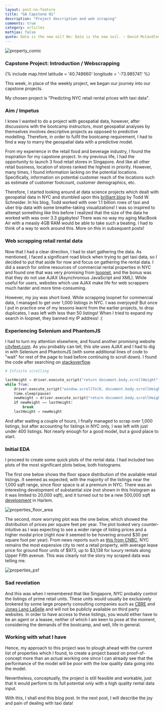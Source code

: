 ```yaml
---
layout: post-no-feature
title: "GA Capstone 01"
description: "Project description and web scraping"
comments: true
category: articles
mathjax: false
quote: Data is the new oil? No: Data is the new soil. ~ David McCandless
---
```


![property_comic]({{site-url}}/images/property-commercial_real_estate-realtors-construction-chain_stores-scouting-aton2533_low.jpg)

### Capstone Project: Introduction / Webscrapping


{% include map.html latitude = '40.748660' longitude = '-73.985741' %}

This week, in place of the weekly project, we began our journey into our capstone projects.

My chosen project is "Predicting NYC retail rental prices with taxi data".

### Aim / Impetus

I knew I wanted to do a project with geospatial data, however, after discussions with the bootcamp instructors, most geospatial analyses by themselves involves descriptive projects as opposed to predictive modelling. Therefore, in order to fulfil the bootcamp requirement, I had to find a way to marry the geospatial data with a predictive model.

From my experience in the retail food and beverage industry, I found the inspiration for my capstone project. In my previous life, I had the opportunity to launch 3 food retail stores in Singapore. And like all other retail business, location of stores ranked the highest in priority. However, many times, I found information lacking on the potential locations. Specifically, information on potential customer reach of the locations such as estimate of customer footcount, customer demographics, etc.

Therefore, I started looking around at data science projects which dealt with geospatial data in NYC and stumbled upon this [brilliant blog](http://toddwschneider.com/posts/analyzing-1-1-billion-nyc-taxi-and-uber-trips-with-a-vengeance/) by Todd W. Schneider. In his blog, Todd worked with over 1.1 billion rows of taxi and uber trip data with some breathe-taking visualizations! I was so inspired to attempt something like this before I realized that the size of the data he worked with was over 3.3 gigabytes! There was no way my aging MacBook Air with a measly 4GB RAM would be able to take such a beating. I had to think of a way to work around this. More on this in subsequent posts!

### Web scrapping retail rental data

Now that I had a clear direction, I had to start gathering the data. As mentioned, I faced a significant road block when trying to get taxi data, so I decided to put that aside for now and focus on gathering the rental data. I did a search for online resources of commercial rental properties in NYC and found one that was very promising from [loopnet](http://www.loopnet.com/), and the bonus was that they do not use AJAX (Asynchronous JavaScript and XML). While useful for users, websites which use AJAX make life for web scrappers much harder and more time-consuming.

However, my joy was short lived. While scrapping loopnet for commercial data, I managed to get over 1,000 listings in NYC. I was overjoyed! But once I put in practice one of my lessons learnt from the earlier projects, to drop duplicates, I was left with less than 50 listings! When I tried to expand my search in loopnet, they banned my IP address! :(

### Experiencing Selenium and PhantomJS

I had to turn my attention elsewhere, and found another promising website [cityfeet.com](http://www.cityfeet.com/cont/ny/new-york-retail-space#). As you probably can tell, this site uses AJAX and I had to dig in with Selenium and PhantomJS (with some additional lines of code to "wait" for rest of the page to load before continuing to scroll down). I found the code after searching on [stackoverflow](http://stackoverflow.com/questions/28928068/scroll-down-to-bottom-of-infinite-page-with-phantomjs-in-python).

```py
# Infinite scrolling

lastHeight = driver.execute_script("return document.body.scrollHeight")
while True:
    driver.execute_script("window.scrollTo(0, document.body.scrollHeight);")
    time.sleep(pause)
    newHeight = driver.execute_script("return document.body.scrollHeight")
    if newHeight == lastHeight:
        break
    lastHeight = newHeight
```

And after waiting a couple of hours, I finally managed to scrap over 1,000 listings, but after accounting for listings in NYC only, I was left with just under 400 listings. Not nearly enough for a good model, but a good place to start.

### Initial EDA

I proceed to create some quick plots of the rental data. I had included two plots of the most significant plots below, both histograms.

The first one below shows the floor space distribution of the available retail listings. It seemed as expected, with the majority of the listings near the 1,000 sqft range, since floor space is at a premium in NYC. There was an interesting development of substantial size (not shown in this histogram as it was limited to 20,000 sqft), and it turned out to be a new 500,000 sqft [development](http://rew-online.com/2016/11/02/blumenfeld-breaks-ground-on-east-harlem-rental-designed-by-bjarke-ingels-group/) in Harlem.

![properties_floor_area]({{site-url}}/images/capstone_part2_floor_area_histogram.png)

The second, more worrying plot was the one below, which showed the distribution of prices per square feet per year. The plot looked very counter-intuitive as I was expecting to see a wider range of listing prices and a higher modal price (right now it seemed to be hovering around $30 per square foot per year). From news reports such as [this from CNBC](http://www.cnbc.com/2016/11/08/manhattan-retail-rents-dip-but-remain-near-record-highs.html), NYC remains the most expensive city to rent a retail property, with average lease price for ground floor units of \$973, up to \$3,138 for luxury rentals along Upper Fifth avenue. This was clearly not the story my scraped data was telling me.

![properties_psf]({{site-url}}/images/capstone_part2_psf_hist.png)

### Sad revelation

And this was when I remembered that like Singapore, NYC probably control the listings of prime retail units. These units would usually be exclusively brokered by some large property consulting companies such as [CBRE](http://www.cbre.com/?utm_source=search&utm_medium=paidsearch&utm_campaign=wpp?utm_term=cbre) and  [Jones Lang LaSelle](http://www.us.jll.com/united-states/en-us) and will not be publicly available on third party websites. In order to have access to these listings, you would either have to be an agent or a leasee, neither of which I am keen to pose at the moment, considering the demands of the bootcamp, and well, life in general.

### Working with what I have

Hence, my approach to this project was to plough ahead with the current list of properties which I found, to create a project based on proof-of-concept more than an actual working one since I can already see that the performance of the model will be poor with the low quality data going into the model.

Nevertheless, conceptually, the project is still feasible and workable, just that it would perform to its full potential only with a high quality rental data input.

With this, I shall end this blog post. In the next post, I will describe the joy and pain of dealing with taxi data!
